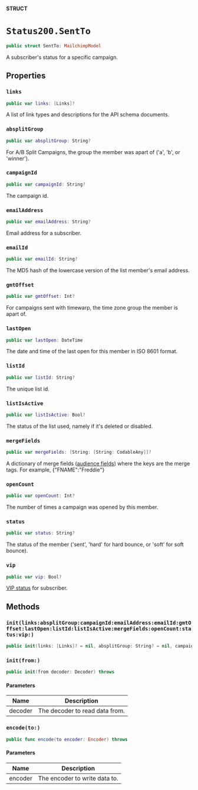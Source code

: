 **STRUCT**

# `Status200.SentTo`

```swift
public struct SentTo: MailchimpModel
```

A subscriber's status for a specific campaign.

## Properties
### `links`

```swift
public var links: [Links]?
```

A list of link types and descriptions for the API schema documents.

### `absplitGroup`

```swift
public var absplitGroup: String?
```

For A/B Split Campaigns, the group the member was apart of ('a', 'b', or 'winner').

### `campaignId`

```swift
public var campaignId: String?
```

The campaign id.

### `emailAddress`

```swift
public var emailAddress: String?
```

Email address for a subscriber.

### `emailId`

```swift
public var emailId: String?
```

The MD5 hash of the lowercase version of the list member's email address.

### `gmtOffset`

```swift
public var gmtOffset: Int?
```

For campaigns sent with timewarp, the time zone group the member is apart of.

### `lastOpen`

```swift
public var lastOpen: DateTime
```

The date and time of the last open for this member in ISO 8601 format.

### `listId`

```swift
public var listId: String?
```

The unique list id.

### `listIsActive`

```swift
public var listIsActive: Bool?
```

The status of the list used, namely if it's deleted or disabled.

### `mergeFields`

```swift
public var mergeFields: [String: [String: CodableAny]]?
```

A dictionary of merge fields ([audience fields](https://mailchimp.com/help/getting-started-with-merge-tags/)) where the keys are the merge tags. For example, {"FNAME":"Freddie"}

### `openCount`

```swift
public var openCount: Int?
```

The number of times a campaign was opened by this member.

### `status`

```swift
public var status: String?
```

The status of the member ('sent', 'hard' for hard bounce, or 'soft' for soft bounce).

### `vip`

```swift
public var vip: Bool?
```

[VIP status](https://mailchimp.com/help/designate-and-send-to-vip-contacts/) for subscriber.

## Methods
### `init(links:absplitGroup:campaignId:emailAddress:emailId:gmtOffset:lastOpen:listId:listIsActive:mergeFields:openCount:status:vip:)`

```swift
public init(links: [Links]? = nil, absplitGroup: String? = nil, campaignId: String? = nil, emailAddress: String? = nil, emailId: String? = nil, gmtOffset: Int? = nil, lastOpen: Date? = nil, listId: String? = nil, listIsActive: Bool? = nil, mergeFields: [String: [String: CodableAny]]? = nil, openCount: Int? = nil, status: String? = nil, vip: Bool? = nil)
```

### `init(from:)`

```swift
public init(from decoder: Decoder) throws
```

#### Parameters

| Name | Description |
| ---- | ----------- |
| decoder | The decoder to read data from. |

### `encode(to:)`

```swift
public func encode(to encoder: Encoder) throws
```

#### Parameters

| Name | Description |
| ---- | ----------- |
| encoder | The encoder to write data to. |